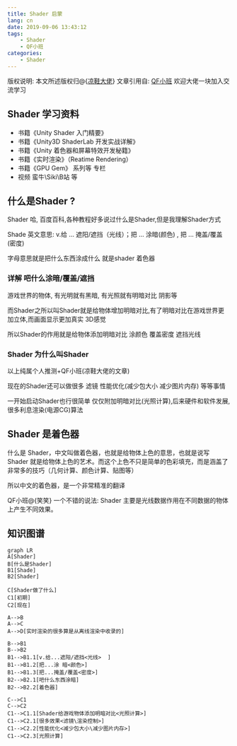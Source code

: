 ```yaml
---
title: Shader 启蒙
lang: cn
date: 2019-09-06 13:43:12
tags:
    - Shader
    - QF小班
categories:
    - Shader
---
```



版权说明: 本文所述版权归@{[凉鞋大佬](https://github.com/liangxiegame)}
文章引用自: [QF小班](http://master.liangxiegame.com/master/intro) 欢迎大佬一块加入交流学习


## Shader 学习资料
- 书籍《Unity Shader 入门精要》
- 书籍《Unity3D ShaderLab 开发实战详解》
- 书籍《Unity 着色器和屏幕特效开发秘籍》
- 书籍《实时渲染》（Reatime Rendering）
- 书籍《GPU Gem》 系列等 专栏 
- 视频 蛮牛\Siki\B站 等


## 什么是Shader ?

Shader 哈, 百度百科,各种教程好多说过什么是Shader,但是我理解Shader方式

Shade 英文意思: v.给 ... 遮阳/遮挡（光线）；把 ... 涂暗(颜色) , 把 ... 掩盖/覆盖(密度)

字母意思就是把什么东西涂成什么 就是shader 着色器


### 详解 吧什么涂暗/覆盖/遮挡

游戏世界的物体, 有光明就有黑暗, 有光照就有明暗对比 阴影等

而Shader之所以叫Shader就是给物体增加明暗对比,有了明暗对比在游戏世界更加立体,而画面显示更加真实 3D感觉

所以Shader的作用就是给物体添加明暗对比  涂颜色 覆盖密度 遮挡光线


### Shader 为什么叫Shader

以上纯属个人推测+QF小班(凉鞋大佬的文章)

现在的Shader还可以做很多 滤镜 性能优化(减少包大小 减少图片内存) 等等事情

一开始启动Shader也行很简单 仅仅附加明暗对比(光照计算),后来硬件和软件发展, 很多利息渲染(电源CG)算法
 

## Shader 是着色器

什么是 Shader，中文叫做着色器，也就是给物体上色的意思，也就是说写 Shader 就是给物体上色的艺术。而这个上色不只是简单的色彩填充，而是涵盖了非常多的技巧（几何计算、颜色计算、贴图等）

所以中文的着色器，是一个非常精准的翻译

QF小班@{笑笑} 一个不错的说法: Shader 主要是光线数据作用在不同数据的物体上产生不同效果。


## 知识图谱

```
graph LR
A[Shader]
B[什么是Shader]
B1[Shade]
B2[Shader]

C[Shader做了什么]
C1[初期]
C2[现在]

A-->B
A-->C
A-->D[实时渲染的很多算是从离线渲染中收录的]

B-->B1
B-->B2
B1-->B1.1[v.给...遮阳/遮挡<光线>  ]
B1-->B1.2[把...涂 暗<颜色>]
B1-->B1.3[把...掩盖/覆盖<密度>]
B2-->B2.1[吧什么东西涂暗]
B2-->B2.2[着色器]

C-->C1
C-->C2
C1-->C1.1[Shader给游戏物体添加明暗对比<光照计算>]
C1-->C2.1[很多效果<滤镜\渲染控制>]
C1-->C2.2[性能优化<减少包大小\减少图片内存>]
C1-->C2.3[光照计算]

```




